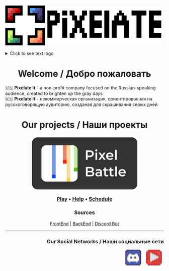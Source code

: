 <p align="center">
    <img title="Логотип и название" src="https://github.com/pixelate-it/.github/raw/main/profile/assets/pixelateit-title.png" alt="PixelateIt Logo">
</p>
<details>
<summary>Click to see text logo</summary>

```
  ____    _                 _           _              ___   _     _ 
 |  _ \  (_) __  __   ___  | |   __ _  | |_    ___    |_ _| | |_  | |
 | |_) | | | \ \/ /  / _ \ | |  / _` | | __|  / _ \    | |  | __| | |
 |  __/  | |  >  <  |  __/ | | | (_| | | |_  |  __/    | |  | |_  |_|
 |_|     |_| /_/\_\  \___| |_|  \__,_|  \__|  \___|   |___|  \__| (_)
```
</details>

<h1 align="center">Welcome / Добро пожаловать</h1>

🇺🇸 **Pixelate It** - a non-profit company focused on the Russian-speaking audience, created to brighten up the gray days  
🇷🇺 **Pixelate It** - некоммерческая организация, ориентированная на русскоговорящую аудиторию, созданая для скрашивания серых дней

<h1 align="center">Our projects / Наши проекты</h1>

<div align="center">
<h3>
<a href="https://pixelbattle.fun">
<img 
    alt="PixelBattle logo" 
    src="https://github.com/pixelate-it/.github/raw/main/profile/assets/logotype.png">
</a>
    
<a href="https://pixelbattle.fun">Play</a> •
<a href="https://help.pixelbattle.fun/">Help</a> •
<a href="https://help.pixelbattle.fun/schedule">Schedule</a>
</h3>

### Sources
<a href="https://github.com/pixelate-it/pixelbattle-frontend">FrontEnd</a> | 
<a href="https://github.com/pixelate-it/pixelbattle-backend">BackEnd</a> | 
<a href="https://github.com/pixelate-it/pixelbattle-bot">Discord Bot</a>
</div>

---
<h3 align="right">
Our Social Networks / Наши социальные сети
</h3>

<p align="right">
    <img title="Our Discord Server / Наш дискорд" src="https://github.com/pixelate-it/.github/raw/main/profile/assets/discord.min.svg" width=50 hspace=6 alt="Discord logo">
    <img title="Our Youtube Channel / Наш ютуб канал" src="https://github.com/pixelate-it/.github/raw/main/profile/assets/youtube.min.svg" width=50 hspace=6 alt="Youtube logo">
</p>
